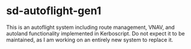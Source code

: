 # sd-autoflight-gen1
This is an autoflight system including route management, VNAV, and autoland functionality implemented in Kerboscript. Do not expect it to be maintained, as I am working on an entirely new system to replace it.
